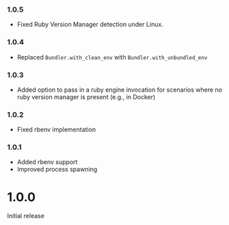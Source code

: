 ### 1.0.5

* Fixed Ruby Version Manager detection under Linux.

### 1.0.4

* Replaced `Bundler.with_clean_env` with `Bundler.with_unbundled_env`

### 1.0.3

* Added option to pass in a ruby engine invocation for scenarios where no ruby version manager is present (e.g., in Docker)

### 1.0.2

* Fixed rbenv implementation

### 1.0.1

* Added rbenv support
* Improved process spawning

# 1.0.0

Initial release
